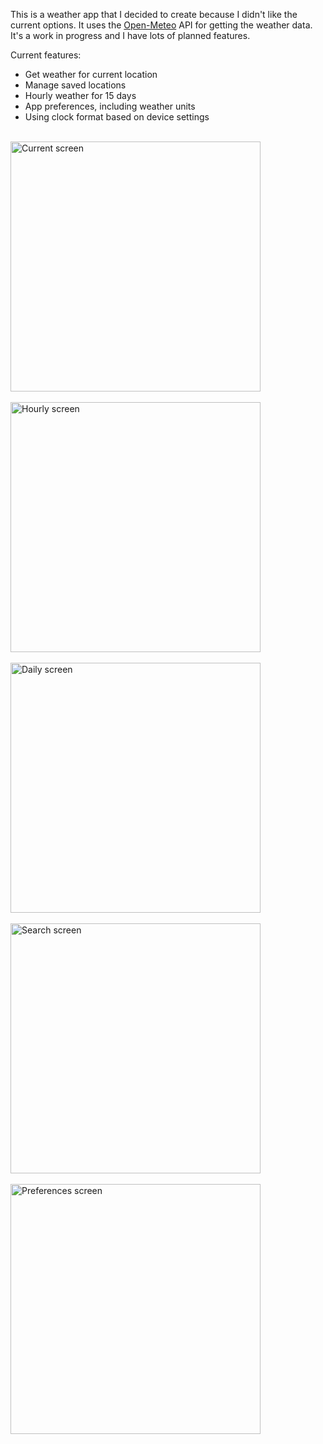 This is a weather app that I decided to create because I didn't like the current options. It uses the [Open-Meteo](https://open-meteo.com/) API for getting the weather data. It's a work in progress and I have lots of planned features.

Current features:
- Get weather for current location
- Manage saved locations
- Hourly weather for 15 days
- App preferences, including weather units
- Using clock format based on device settings

<br />

<img src="screenshots/current_screen.jpg" alt="Current screen" width="400">

<br/>

<br />

<img src="screenshots/hourly_screen.jpg" alt="Hourly screen" width="400">

<br/>

<br />

<img src="screenshots/daily_screen.jpg" alt="Daily screen" width="400">

<br/>

<br />

<img src="screenshots/search_screen.jpg" alt="Search screen" width="400">

<br/>

<br />

<img src="screenshots/preferences_screen.jpg" alt="Preferences screen" width="400">

<br/>
